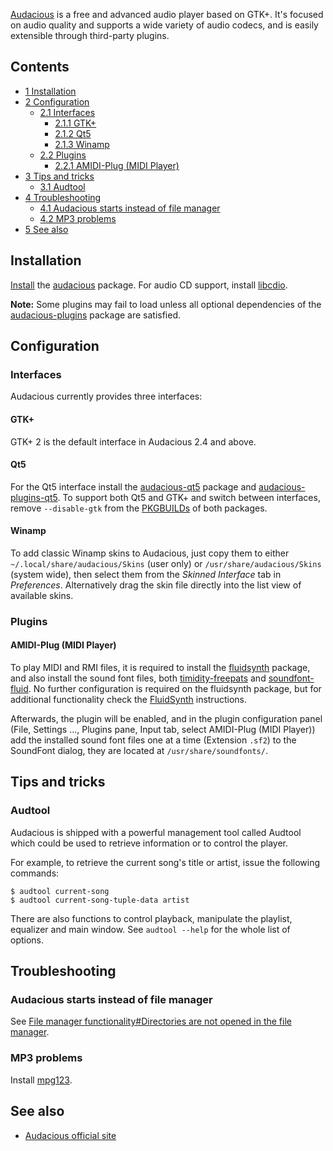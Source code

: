 [Audacious](http://audacious-media-player.org/) is a free and advanced audio player based on GTK+. It's focused on audio quality and supports a wide variety of audio codecs, and is easily extensible through third-party plugins.

## Contents

*   [1 Installation](#Installation)
*   [2 Configuration](#Configuration)
    *   [2.1 Interfaces](#Interfaces)
        *   [2.1.1 GTK+](#GTK.2B)
        *   [2.1.2 Qt5](#Qt5)
        *   [2.1.3 Winamp](#Winamp)
    *   [2.2 Plugins](#Plugins)
        *   [2.2.1 AMIDI-Plug (MIDI Player)](#AMIDI-Plug_.28MIDI_Player.29)
*   [3 Tips and tricks](#Tips_and_tricks)
    *   [3.1 Audtool](#Audtool)
*   [4 Troubleshooting](#Troubleshooting)
    *   [4.1 Audacious starts instead of file manager](#Audacious_starts_instead_of_file_manager)
    *   [4.2 MP3 problems](#MP3_problems)
*   [5 See also](#See_also)

## Installation

[Install](/index.php/Install "Install") the [audacious](https://www.archlinux.org/packages/?name=audacious) package. For audio CD support, install [libcdio](https://www.archlinux.org/packages/?name=libcdio).

**Note:** Some plugins may fail to load unless all optional dependencies of the [audacious-plugins](https://www.archlinux.org/packages/?name=audacious-plugins) package are satisfied.

## Configuration

### Interfaces

Audacious currently provides three interfaces:

#### GTK+

GTK+ 2 is the default interface in Audacious 2.4 and above.

#### Qt5

For the Qt5 interface install the [audacious-qt5](https://aur.archlinux.org/packages/audacious-qt5/) package and [audacious-plugins-qt5](https://aur.archlinux.org/packages/audacious-plugins-qt5/). To support both Qt5 and GTK+ and switch between interfaces, remove `--disable-gtk` from the [PKGBUILDs](/index.php/PKGBUILD "PKGBUILD") of both packages.

#### Winamp

To add classic Winamp skins to Audacious, just copy them to either `~/.local/share/audacious/Skins` (user only) or `/usr/share/audacious/Skins` (system wide), then select them from the *Skinned Interface* tab in *Preferences*. Alternatively drag the skin file directly into the list view of available skins.

### Plugins

#### AMIDI-Plug (MIDI Player)

To play MIDI and RMI files, it is required to install the [fluidsynth](https://www.archlinux.org/packages/?name=fluidsynth) package, and also install the sound font files, both [timidity-freepats](https://www.archlinux.org/packages/?name=timidity-freepats) and [soundfont-fluid](https://www.archlinux.org/packages/?name=soundfont-fluid). No further configuration is required on the fluidsynth package, but for additional functionality check the [FluidSynth](/index.php/FluidSynth "FluidSynth") instructions.

Afterwards, the plugin will be enabled, and in the plugin configuration panel (File, Settings ..., Plugins pane, Input tab, select AMIDI-Plug (MIDI Player)) add the installed sound font files one at a time (Extension `.sf2`) to the SoundFont dialog, they are located at `/usr/share/soundfonts/`.

## Tips and tricks

### Audtool

Audacious is shipped with a powerful management tool called Audtool which could be used to retrieve information or to control the player.

For example, to retrieve the current song's title or artist, issue the following commands:

```
$ audtool current-song
$ audtool current-song-tuple-data artist

```

There are also functions to control playback, manipulate the playlist, equalizer and main window. See `audtool --help` for the whole list of options.

## Troubleshooting

### Audacious starts instead of file manager

See [File manager functionality#Directories are not opened in the file manager](/index.php/File_manager_functionality#Directories_are_not_opened_in_the_file_manager "File manager functionality").

### MP3 problems

Install [mpg123](https://www.archlinux.org/packages/?name=mpg123).

## See also

*   [Audacious official site](http://audacious-media-player.org/)